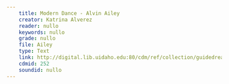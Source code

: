 ```yaml
---
    title: Modern Dance - Alvin Ailey
    creator: Katrina Alverez
    reader: nullo
    keywords: nullo
    grade: nullo
    file: Ailey
    type: Text
    link: http://digital.lib.uidaho.edu:80/cdm/ref/collection/guidedread/id/252
    cdmid: 252
    soundid: nullo
---
```

